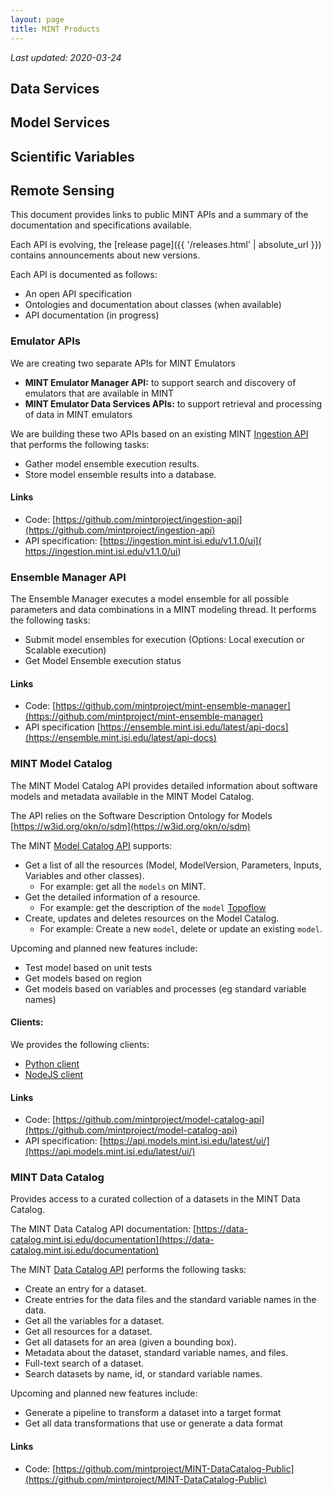 ```yaml
---
layout: page
title: MINT Products
---
```


*Last updated: 2020-03-24*

## Data Services
## Model Services
## Scientific Variables
## Remote Sensing

This document provides links to public MINT APIs and a summary of the documentation and specifications available.
 
Each API is evolving, the [release page]({{ '/releases.html' | absolute_url }}) contains announcements about new versions.

Each API is documented as follows:
- An open API specification
- Ontologies and documentation about classes (when available)
- API documentation (in progress)

### Emulator APIs

We are creating two separate APIs for MINT Emulators
- **MINT Emulator Manager API:** to support search and discovery of emulators that are available in MINT
- **MINT Emulator Data Services APIs:** to support retrieval and processing of data in MINT emulators

We are building these two APIs based on an existing MINT [Ingestion API](https://ingestion.mint.isi.edu/v1.1.0/ui) that performs the following tasks:

- Gather model ensemble execution results.
- Store model ensemble results into a database.

#### Links
- Code: [https://github.com/mintproject/ingestion-api](https://github.com/mintproject/ingestion-api)
- API specification: [https://ingestion.mint.isi.edu/v1.1.0/ui]( https://ingestion.mint.isi.edu/v1.1.0/ui)


### Ensemble Manager API

The Ensemble Manager executes a model ensemble for all possible parameters and data combinations in a MINT modeling thread. It performs the following tasks:

- Submit model ensembles for execution (Options: Local execution or Scalable execution)
- Get Model Ensemble execution status


#### Links

- Code: [https://github.com/mintproject/mint-ensemble-manager](https://github.com/mintproject/mint-ensemble-manager)
- API specification [https://ensemble.mint.isi.edu/latest/api-docs](https://ensemble.mint.isi.edu/latest/api-docs)



### MINT Model Catalog

The MINT Model Catalog API provides detailed information about software models and metadata available in the MINT Model Catalog.

The API relies on the Software Description Ontology for Models  [https://w3id.org/okn/o/sdm](https://w3id.org/okn/o/sdm)

The MINT [Model Catalog API](https://api.models.mint.isi.edu/latest/ui/) supports:

- Get a list of all the resources (Model, ModelVersion, Parameters, Inputs, Variables and other classes).
  - For example: get all the `models` on MINT.
- Get the detailed information of a resource.
  - For example: get the description of the `model` [Topoflow](https://dev.mint.isi.edu/south_sudan/models/explore/TOPOFLOW/topoflow_3.5/topoflow_cfg_simple/topoflow_cfg_simple_Guder)
- Create, updates and deletes resources on the Model Catalog.
    - For example: Create a new `model`, delete or update an existing `model`.

Upcoming and planned new features include:
- Test model based on unit tests
- Get models based on region
- Get models based on variables and processes (eg standard variable names)


#### Clients:

We provides the following clients:

- [Python client](https://github.com/mintproject/model-catalog-python-api-client)
- [NodeJS client](https://github.com/mintproject/model-catalog-fetch-api-client)

#### Links

- Code: [https://github.com/mintproject/model-catalog-api](https://github.com/mintproject/model-catalog-api)
- API specification: [https://api.models.mint.isi.edu/latest/ui/](https://api.models.mint.isi.edu/latest/ui/)


### MINT Data Catalog

Provides access to a curated collection of a datasets in the MINT Data Catalog.

The MINT Data Catalog API documentation: [https://data-catalog.mint.isi.edu/documentation](https://data-catalog.mint.isi.edu/documentation)

The MINT [Data Catalog API](https://data-catalog.mint.isi.edu/documentation) performs the following tasks:

- Create an entry for a dataset.
- Create entries for the data files and the standard variable names in the data.
- Get all the variables for a dataset.
- Get all resources for a dataset.
- Get all datasets for an area (given a bounding box).
- Metadata about the dataset, standard variable names, and files.
- Full-text search of a dataset.
- Search datasets by name, id, or standard variable names.

Upcoming and planned new features include:

- Generate a pipeline to transform a dataset into a target format
- Get all data transformations that use or generate a data format



#### Links
- Code: [https://github.com/mintproject/MINT-DataCatalog-Public](https://github.com/mintproject/MINT-DataCatalog-Public)

